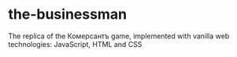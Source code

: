 # the-businessman
The replica of the Комерсантъ game, implemented with vanilla web technologies: JavaScript, HTML and CSS
